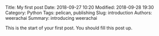 Title: My first post
Date: 2018-09-27 10:20
Modified: 2018-09-28 19:30
Category: Python
Tags: pelican, publishing
Slug: introduction
Authors: weerachai
Summary: introducing weerachai

This is the start of your first post. You should fill this post up.